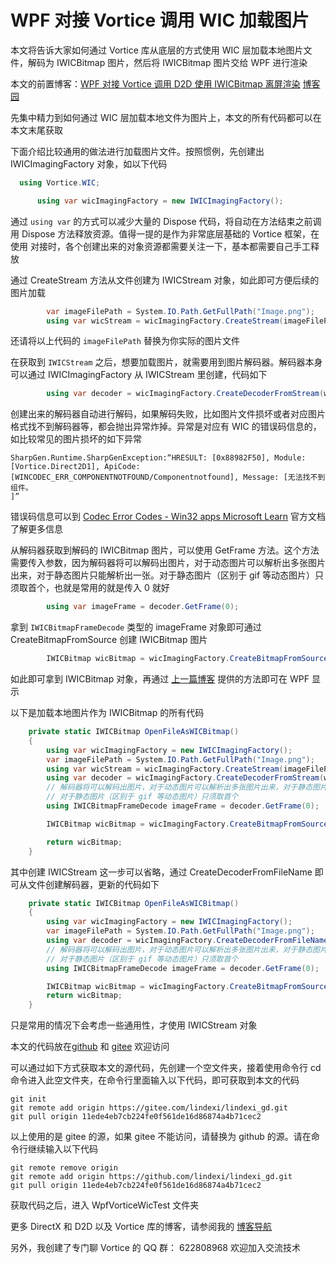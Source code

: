 # WPF 对接 Vortice 调用 WIC 加载图片

本文将告诉大家如何通过 Vortice 库从底层的方式使用 WIC 层加载本地图片文件，解码为 IWICBitmap 图片，然后将 IWICBitmap 图片交给 WPF 进行渲染

<!--more-->

<!-- 标签：C#,D2D,DirectX,Vortice,Direct2D, -->
<!-- 博客 -->
<!-- 发布 -->

本文的前置博客：[WPF 对接 Vortice 调用 D2D 使用 IWICBitmap 离屏渲染](https://blog.lindexi.com/post/WPF-%E5%AF%B9%E6%8E%A5-Vortice-%E8%B0%83%E7%94%A8-D2D-%E4%BD%BF%E7%94%A8-IWICBitmap-%E7%A6%BB%E5%B1%8F%E6%B8%B2%E6%9F%93.html ) [博客园](https://www.cnblogs.com/lindexi/p/16774416.html )

先集中精力到如何通过 WIC 层加载本地文件为图片上，本文的所有代码都可以在本文末尾获取

下面介绍比较通用的做法进行加载图片文件。按照惯例，先创建出 IWICImagingFactory 对象，如以下代码

```csharp
  using Vortice.WIC;

      using var wicImagingFactory = new IWICImagingFactory();
```

通过 `using var` 的方式可以减少大量的 Dispose 代码，将自动在方法结束之前调用 Dispose 方法释放资源。值得一提的是作为非常底层基础的 Vortice 框架，在使用 对接时，各个创建出来的对象资源都需要关注一下，基本都需要自己手工释放

通过 CreateStream 方法从文件创建为 IWICStream 对象，如此即可方便后续的图片加载

```csharp
        var imageFilePath = System.IO.Path.GetFullPath("Image.png");
        using var wicStream = wicImagingFactory.CreateStream(imageFilePath, FileAccess.Read);
```

还请将以上代码的 `imageFilePath` 替换为你实际的图片文件

在获取到 `IWICStream` 之后，想要加载图片，就需要用到图片解码器。解码器本身可以通过 IWICImagingFactory 从 IWICStream 里创建，代码如下

```csharp
        using var decoder = wicImagingFactory.CreateDecoderFromStream(wicStream, DecodeOptions.CacheOnLoad/*参数和 WPF 一样*/);
```

创建出来的解码器自动进行解码，如果解码失败，比如图片文件损坏或者对应图片格式找不到解码器等，都会抛出异常炸掉。异常是对应有 WIC 的错误码信息的，如比较常见的图片损坏的如下异常

```
SharpGen.Runtime.SharpGenException:“HRESULT: [0x88982F50], Module: [Vortice.Direct2D1], ApiCode: [WINCODEC_ERR_COMPONENTNOTFOUND/Componentnotfound], Message: [无法找不到组件。
]”
```

错误码信息可以到 [Codec Error Codes - Win32 apps Microsoft Learn](https://learn.microsoft.com/en-us/windows/win32/wic/-wic-codec-error-codes) 官方文档了解更多信息

从解码器获取到解码的 IWICBitmap 图片，可以使用 GetFrame 方法。这个方法需要传入参数，因为解码器将可以解码出图片，对于动态图片可以解析出多张图片出来，对于静态图片只能解析出一张。对于静态图片（区别于 gif 等动态图片）只须取首个，也就是常用的就是传入 0 就好

```csharp
        using var imageFrame = decoder.GetFrame(0);
```

拿到 `IWICBitmapFrameDecode` 类型的 imageFrame 对象即可通过 CreateBitmapFromSource 创建 IWICBitmap 图片

```csharp
        IWICBitmap wicBitmap = wicImagingFactory.CreateBitmapFromSource(imageFrame, BitmapCreateCacheOption.CacheOnLoad);
```

如此即可拿到 IWICBitmap 对象，再通过 [上一篇博客](https://blog.lindexi.com/post/WPF-%E5%AF%B9%E6%8E%A5-Vortice-%E8%B0%83%E7%94%A8-D2D-%E4%BD%BF%E7%94%A8-IWICBitmap-%E7%A6%BB%E5%B1%8F%E6%B8%B2%E6%9F%93.html ) 提供的方法即可在 WPF 显示

以下是加载本地图片作为 IWICBitmap 的所有代码

```csharp
    private static IWICBitmap OpenFileAsWICBitmap()
    {
        using var wicImagingFactory = new IWICImagingFactory();
        var imageFilePath = System.IO.Path.GetFullPath("Image.png");
        using var wicStream = wicImagingFactory.CreateStream(imageFilePath, FileAccess.Read);
        using var decoder = wicImagingFactory.CreateDecoderFromStream(wicStream, DecodeOptions.CacheOnLoad/*参数和 WPF 一样*/);
        // 解码器将可以解码出图片，对于动态图片可以解析出多张图片出来，对于静态图片只能解析出一张
        // 对于静态图片（区别于 gif 等动态图片）只须取首个
        using IWICBitmapFrameDecode imageFrame = decoder.GetFrame(0);

        IWICBitmap wicBitmap = wicImagingFactory.CreateBitmapFromSource(imageFrame, BitmapCreateCacheOption.NoCache);

        return wicBitmap;
    }
```

其中创建 IWICStream 这一步可以省略，通过 CreateDecoderFromFileName 即可从文件创建解码器，更新的代码如下

```csharp
    private static IWICBitmap OpenFileAsWICBitmap()
    {
        using var wicImagingFactory = new IWICImagingFactory();
        var imageFilePath = System.IO.Path.GetFullPath("Image.png");
        using var decoder = wicImagingFactory.CreateDecoderFromFileName(imageFilePath);
        // 解码器将可以解码出图片，对于动态图片可以解析出多张图片出来，对于静态图片只能解析出一张
        // 对于静态图片（区别于 gif 等动态图片）只须取首个
        using IWICBitmapFrameDecode imageFrame = decoder.GetFrame(0);

        IWICBitmap wicBitmap = wicImagingFactory.CreateBitmapFromSource(imageFrame, BitmapCreateCacheOption.NoCache);
        return wicBitmap;
    }
```

只是常用的情况下会考虑一些通用性，才使用 IWICStream 对象

本文的代码放在[github](https://github.com/lindexi/lindexi_gd/tree/11ede4eb7cb224fe0f561de16d86874a4b71cec2/WpfVorticeWicTest) 和 [gitee](https://gitee.com/lindexi/lindexi_gd/tree/11ede4eb7cb224fe0f561de16d86874a4b71cec2/WpfVorticeWicTest) 欢迎访问

可以通过如下方式获取本文的源代码，先创建一个空文件夹，接着使用命令行 cd 命令进入此空文件夹，在命令行里面输入以下代码，即可获取到本文的代码

```
git init
git remote add origin https://gitee.com/lindexi/lindexi_gd.git
git pull origin 11ede4eb7cb224fe0f561de16d86874a4b71cec2
```

以上使用的是 gitee 的源，如果 gitee 不能访问，请替换为 github 的源。请在命令行继续输入以下代码

```
git remote remove origin
git remote add origin https://github.com/lindexi/lindexi_gd.git
git pull origin 11ede4eb7cb224fe0f561de16d86874a4b71cec2
```

获取代码之后，进入 WpfVorticeWicTest 文件夹

更多 DirectX 和 D2D 以及 Vortice 库的博客，请参阅我的 [博客导航](https://blog.lindexi.com/post/%E5%8D%9A%E5%AE%A2%E5%AF%BC%E8%88%AA.html )

另外，我创建了专门聊 Vortice 的 QQ 群： 622808968 欢迎加入交流技术
